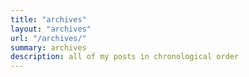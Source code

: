 ```yaml
---
title: "archives"
layout: "archives"
url: "/archives/"
summary: archives
description: all of my posts in chronological order
---
```


